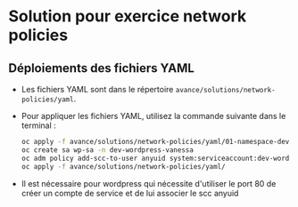 # Solution pour exercice network policies


## Déploiements des fichiers YAML

* Les fichiers YAML sont dans le répertoire `avance/solutions/network-policies/yaml`.
* Pour appliquer les fichiers YAML, utilisez la commande suivante dans le terminal :

  ```bash
  oc apply -f avance/solutions/network-policies/yaml/01-namespace-dev-wordpress-vanessa.yaml
  oc create sa wp-sa -n dev-wordpress-vanessa
  oc adm policy add-scc-to-user anyuid system:serviceaccount:dev-wordpress-vanessa:wp-sa
  oc apply -f avance/solutions/network-policies/yaml/
  ```
* Il est nécessaire pour wordpress qui nécessite d'utiliser le port 80 de créer un compte de service et de lui associer le scc anyuid